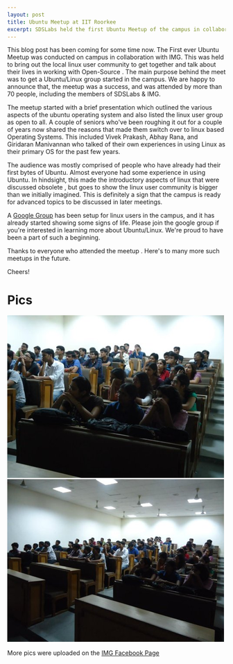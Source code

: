 ```yaml
---
layout: post
title: Ubuntu Meetup at IIT Roorkee
excerpt: SDSLabs held the first Ubuntu Meetup of the campus in collaboration with IMG, and it was a huge success.
---
```

This blog post has been coming for some time now. The First ever Ubuntu Meetup was conducted on campus in collaboration with IMG. This was held to bring out the local linux user community to get together and talk about their lives in working with Open-Source . The main purpose behind the meet was to get a Ubuntu/Linux group started in the campus. We are happy to announce that, the meetup was a success, and was attended by more than 70 people, including the members of SDSLabs & IMG.

The meetup started with a brief presentation which outlined the various aspects of the ubuntu operating system and also listed the linux user group as open to all. A couple of seniors who've been roughing it out for a couple of years now shared the reasons that made them switch over to linux based Operating Systems. This included Vivek Prakash, Abhay Rana, and Giridaran Manivannan who talked of their own experiences in using Linux as their primary OS for the past few years.

The audience was mostly comprised of people who have already had their first bytes of Ubuntu. Almost everyone had some experience in using Ubuntu. In hindsight, this made the introductory aspects of linux that were discussed obsolete , but goes to show the linux user community is bigger than we initially imagined. This is definitely a sign that the campus is ready for advanced topics to be discussed in later meetings.

A [Google Group](https://groups.google.com/forum/#!forum/lugiitr) has been setup for linux users in the campus, and it has already started showing some signs of life. Please join the google group if you're interested in learning more about Ubuntu/Linux. We're proud to have been a part of such a beginning.

Thanks to everyone who attended the meetup . Here's to many more such meetups in the future.

Cheers!

# Pics

![Pic 1](/images/posts/ubuntu_meetup1.jpg)
![Pic 2](/images/posts/ubuntu_meetup2.jpg)

More pics were uploaded on the [IMG Facebook Page](https://www.facebook.com/media/set/?set=a.10151914544906988.479689.353701311987&type=1)
